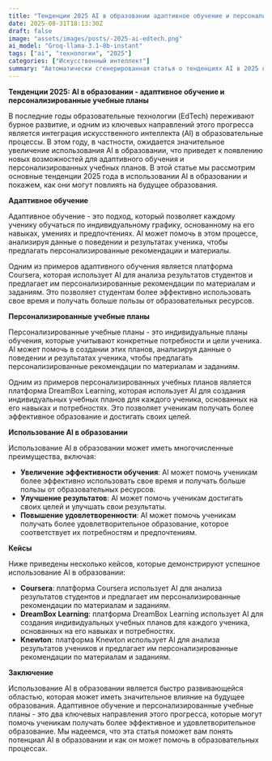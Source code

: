 ```yaml
---
title: "Тенденции 2025 AI в образовании адаптивное обучение и персонализированные учебные планы в образовательных технологиях и EdTech"
date: 2025-08-31T18:13:30Z
draft: false
image: "assets/images/posts/-2025-ai-edtech.png"
ai_model: "Groq-llama-3.1-8b-instant"
tags: ["ai", "технологии", "2025"]
categories: ["Искусственный интеллект"]
summary: "Автоматически сгенерированная статья о тенденциях AI в 2025 году"
---
```


**Тенденции 2025: AI в образовании - адаптивное обучение и персонализированные учебные планы**

В последние годы образовательные технологии (EdTech) переживают бурное развитие, и одним из ключевых направлений этого прогресса является интеграция искусственного интеллекта (AI) в образовательные процессы. В этом году, в частности, ожидается значительное увеличение использования AI в образовании, что приведет к появлению новых возможностей для адаптивного обучения и персонализированных учебных планов. В этой статье мы рассмотрим основные тенденции 2025 года в использовании AI в образовании и покажем, как они могут повлиять на будущее образования.

**Адаптивное обучение**

Адаптивное обучение - это подход, который позволяет каждому ученику обучаться по индивидуальному графику, основанному на его навыках, умениях и предпочтениях. AI может помочь в этом процессе, анализируя данные о поведении и результатах ученика, чтобы предлагать персонализированные рекомендации и материалы.

Одним из примеров адаптивного обучения является платформа Coursera, которая использует AI для анализа результатов студентов и предлагает им персонализированные рекомендации по материалам и заданиям. Это позволяет студентам более эффективно использовать свое время и получать больше пользы от образовательных ресурсов.

**Персонализированные учебные планы**

Персонализированные учебные планы - это индивидуальные планы обучения, которые учитывают конкретные потребности и цели ученика. AI может помочь в создании этих планов, анализируя данные о поведении и результатах ученика, чтобы предлагать персонализированные рекомендации по материалам и заданиям.

Одним из примеров персонализированных учебных планов является платформа DreamBox Learning, которая использует AI для создания индивидуальных учебных планов для каждого ученика, основанных на его навыках и потребностях. Это позволяет ученикам получать более эффективное образование и достигать своих целей.

**Использование AI в образовании**

Использование AI в образовании может иметь многочисленные преимущества, включая:

* **Увеличение эффективности обучения**: AI может помочь ученикам более эффективно использовать свое время и получать больше пользы от образовательных ресурсов.
* **Улучшение результатов**: AI может помочь ученикам достигать своих целей и улучшать свои результаты.
* **Повышение удовлетворенности**: AI может помочь ученикам получать более удовлетворительное образование, которое соответствует их потребностям и предпочтениям.

**Кейсы**

Ниже приведены несколько кейсов, которые демонстрируют успешное использование AI в образовании:

* **Coursera**: платформа Coursera использует AI для анализа результатов студентов и предлагает им персонализированные рекомендации по материалам и заданиям.
* **DreamBox Learning**: платформа DreamBox Learning использует AI для создания индивидуальных учебных планов для каждого ученика, основанных на его навыках и потребностях.
* **Knewton**: платформа Knewton использует AI для анализа результатов учеников и предлагает им персонализированные рекомендации по материалам и заданиям.

**Заключение**

Использование AI в образовании является быстро развивающейся областью, которая может иметь значительное влияние на будущее образования. Адаптивное обучение и персонализированные учебные планы - это два ключевых направления этого прогресса, которые могут помочь ученикам получать более эффективное и удовлетворительное образование. Мы надеемся, что эта статья поможет вам понять потенциал AI в образовании и как он может помочь в образовательных процессах.
